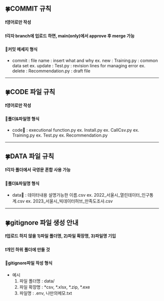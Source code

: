 ## 🍀COMMIT 규칙
#### ❗영어로만 작성
#### ❗각자 branch에 업로드 하면, main(only)에서 approve 후 merge 가능
#### 👀커밋 메세지 형식
* commit : file name : insert what and why
   ex. new : Training.py : common data set
   ex. update : Test.py : revision lines for managing error
   ex. delete : Recommendation.py : draft file

------------------------------------------------------------------------------------------------
 
## 🍀CODE 파일 규칙
#### ❗영어로만 작성
#### 👀폴더&파일명 형식
  * code📁 : executional function.py
     ex. Install.py
     ex. CallCsv.py
     ex. Training.py
     ex. Test.py
     ex. Recommendation.py

------------------------------------------------------------------------------------------------
 
## 🍀DATA 파일 규칙
#### ❗각자 폴더에서 국영문 혼합 사용 가능
#### 👀폴더&파일명 형식
  * data📁 : 데이터내용 설명가능한 이름.csv
     ex. 2022_서울시_열린데이터_인구통계.csv
     ex. 2023_서울시_빅데이터허브_만족도조사.csv
 
------------------------------------------------------------------------------------------------
 
## 🍀gitignore 파일 생성 안내
#### ❗업로드 하지 않을 1)파일 폴더명, 2)파일 확장명, 3)파일명 기입
#### ❗개인 하위 폴더에 만들 것
#### 👀gitignore파일 작성 형식
  * 예시
    1) 파일 폴더명 : data/
    2) 파일 확장명 : *csv, *.xlsx, *.zip, *.exe
    3) 파일명 : .env, 나만의메모.txt

